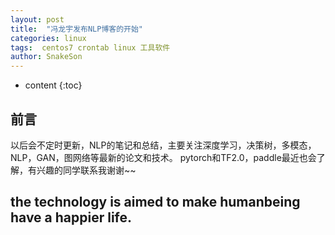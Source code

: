 ```yaml
---
layout: post
title:  "冯龙宇发布NLP博客的开始"
categories: linux
tags:  centos7 crontab linux 工具软件  
author: SnakeSon
---
```


* content
{:toc}


## 前言

以后会不定时更新，NLP的笔记和总结，主要关注深度学习，决策树，多模态，NLP，GAN，图网络等最新的论文和技术。
pytorch和TF2.0，paddle最近也会了解，有兴趣的同学联系我谢谢~~

##  the technology is aimed to make humanbeing have a happier life.
